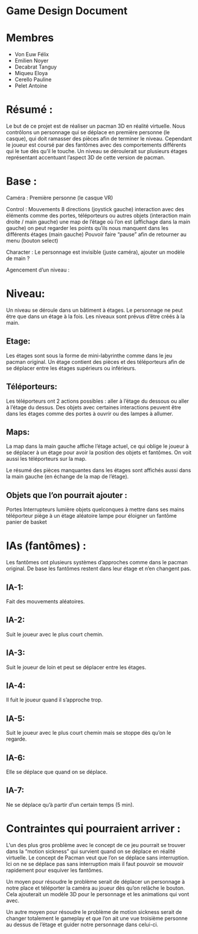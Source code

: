 # Game Design Document

# Membres
- Von Euw Félix
- Emilien Noyer
- Decabrat Tanguy
- Miqueu Eloya
- Cerello Pauline
- Pelet Antoine

# Résumé : 

Le but de ce projet est de réaliser un pacman 3D en réalité virtuelle. Nous contrôlons un personnage qui se déplace en première personne (le casque), qui doit ramasser des pièces afin de terminer le niveau. Cependant le joueur est coursé par des  fantômes avec des comportements différents qui le tue dès qu’il le touche. Un niveau se déroulerait sur plusieurs étages représentant accentuant l’aspect 3D de cette version de pacman.

# Base :

Caméra : 
Première personne (le casque VR)

Control : 
Mouvements 8 directions (joystick gauche)
interaction avec des éléments comme des portes, téléporteurs ou autres objets (interaction main droite / main gauche)
une map de l’étage où l’on est (affichage dans la main gauche)
on peut regarder les points qu’ils nous manquent dans les différents étages (main gauche)
Pouvoir faire “pause” afin de retourner au menu (bouton select)

Character : 
Le personnage est invisible (juste caméra), ajouter un modèle de main ?

Agencement d’un niveau : 

# Niveau:
Un niveau se déroule dans un bâtiment à étages. Le personnage ne peut être que dans un étage à la fois. Les niveaux sont prévus d’être créés à la main.

## Etage:
Les étages sont sous la forme de mini-labyrinthe comme dans le jeu pacman original. Un étage contient des pièces et des téléporteurs afin de se déplacer entre les étages supérieurs ou inférieurs.

## Téléporteurs:
Les téléporteurs ont 2 actions possibles : aller à l’étage du dessous ou aller à l’étage du dessus. 
Des objets avec certaines interactions peuvent être dans les étages comme des portes à ouvrir ou des lampes à allumer.

## Maps:
La map dans la main gauche affiche l’étage actuel, ce qui oblige le joueur à se déplacer à un étage pour avoir la position des objets et fantômes. On voit aussi les téléporteurs sur la map.

Le résumé des pièces manquantes dans les étages sont affichés aussi dans la main gauche (en échange de la map de l’étage).

## Objets que l’on pourrait ajouter :
Portes
Interrupteurs lumière
objets quelconques à mettre dans ses mains
téléporteur piège à un étage aléatoire
lampe pour éloigner un fantôme
panier de basket

# IAs (fantômes) : 

Les fantômes ont plusieurs systèmes d’approches comme dans le pacman original. De base les fantômes restent dans leur étage et n’en changent pas.

## IA-1:
Fait des mouvements aléatoires.

## IA-2:
Suit le joueur avec le plus court chemin.

## IA-3:
Suit le joueur de loin et peut se déplacer entre les étages.

## IA-4:
Il fuit le joueur quand il s’approche trop.

## IA-5:
Suit le joueur avec le plus court chemin mais se stoppe dès qu’on le regarde.

## IA-6:
Elle se déplace que quand on se déplace.

## IA-7:
Ne se déplace qu’à partir d’un certain temps (5 min).


# Contraintes qui pourraient arriver :

L’un des plus gros problème avec le concept de ce jeu pourrait se trouver dans la “motion sickness” qui survient quand on se déplace en réalité virtuelle. Le concept de Pacman veut que l’on se déplace sans interruption. Ici on ne se déplace pas sans interruption mais il faut pouvoir se mouvoir rapidement pour esquiver les fantômes.

Un moyen pour résoudre le problème serait de déplacer un personnage à notre place et téléporter la caméra au joueur dès qu’on relâche le bouton. Cela ajouterait un modèle 3D pour le personnage et les animations qui vont avec.

Un autre moyen pour résoudre le problème de motion sickness serait de changer totalement le gameplay et que l’on ait une vue troisième personne au dessus de l’étage et guider notre personnage dans celui-ci.
